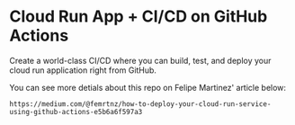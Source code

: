 
# Cloud Run App + CI/CD on GitHub Actions

Create a world-class CI/CD where you can build, test, and deploy your cloud run application right from GitHub.

You can see more detials about this repo on Felipe Martinez' article below:

`https://medium.com/@femrtnz/how-to-deploy-your-cloud-run-service-using-github-actions-e5b6a6f597a3`
